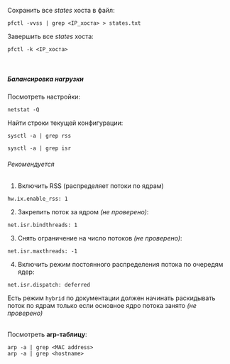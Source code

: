 Сохранить все *states* хоста в файл:  
```
pfctl -vvss | grep <IP_хоста> > states.txt
```
Завершить все *states* хоста:  
```
pfctl -k <IP_хоста>
```
<br>

##### Балансировка нагрузки
Посмотреть настройки:  
```
netstat -Q
```
Найти строки текущей конфигурации:  
```
sysctl -a | grep rss
```
```
sysctl -a | grep isr
```
###### Рекомендуется
1. Включить RSS (распределяет потоки по ядрам)  
```
hw.ix.enable_rss: 1
```
2. Закрепить поток за ядром *(не проверено)*:  
```
net.isr.bindthreads: 1
```
3. Снять ограничение на число потоков *(не проверено)*:  
```
net.isr.maxthreads: -1
```
4. Включить режим постоянного распределения потока по очередям ядер:  
```
net.isr.dispatch: deferred
```
Есть режим `hybrid` по документации должен начинать раскидывать поток по ядрам только если основное ядро потока занято *(не проверено)*  
<br>

Посмотреть **arp-таблицу**:  
```
arp -a | grep <MAC address>
arp -a | grep <hostname>
```